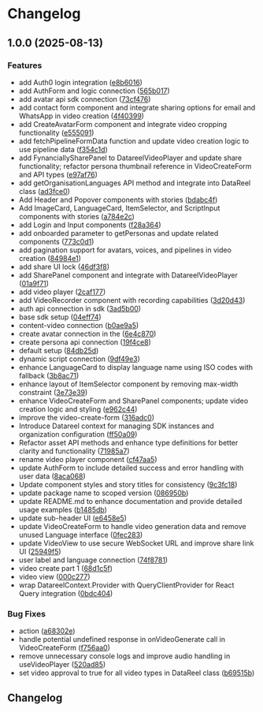 # Changelog

## 1.0.0 (2025-08-13)


### Features

* add Auth0 login integration ([e8b6016](https://github.com/amit-ksh/datareel-ai-sdk/commit/e8b6016c5c386e0dd67183cffd14f404f821b063))
* add AuthForm and logic connection ([565b017](https://github.com/amit-ksh/datareel-ai-sdk/commit/565b017eb0b41eaa42f7a19276c0d9be29f97cb5))
* add avatar api sdk connection ([73cf476](https://github.com/amit-ksh/datareel-ai-sdk/commit/73cf4769a1aa154b75202e0d81b11e5e9c954ca6))
* add contact form component and integrate sharing options for email and WhatsApp in video creation ([4f40399](https://github.com/amit-ksh/datareel-ai-sdk/commit/4f40399d5a1634686cd231545b7a2adeaca80e74))
* add CreateAvatarForm component and integrate video cropping functionality ([e555091](https://github.com/amit-ksh/datareel-ai-sdk/commit/e5550910bc958f9133bca6daa1da466964b441f1))
* add fetchPipelineFormData function and update video creation logic to use pipeline data ([f354c1d](https://github.com/amit-ksh/datareel-ai-sdk/commit/f354c1d2d339f9a0b78edd4ba8c254b550f02932))
* add FynanciallySharePanel to DatareelVideoPlayer and update share functionality; refactor persona thumbnail reference in VideoCreateForm and API types ([e97af76](https://github.com/amit-ksh/datareel-ai-sdk/commit/e97af769544d009c59972455684db2e6d5d39a1f))
* add getOrganisationLanguages API method and integrate into DataReel class ([ad3fce0](https://github.com/amit-ksh/datareel-ai-sdk/commit/ad3fce0ea6db3e03626f6471d913b4dcbdd179db))
* Add Header and Popover components with stories ([bdabc4f](https://github.com/amit-ksh/datareel-ai-sdk/commit/bdabc4fc0b7929a3948e71f47140a2a1b3de22ab))
* Add ImageCard, LanguageCard, ItemSelector, and ScriptInput components with stories ([a784e2c](https://github.com/amit-ksh/datareel-ai-sdk/commit/a784e2ce2076643ce54ffcbca5d94630078b7684))
* add Login and Input components ([f28a364](https://github.com/amit-ksh/datareel-ai-sdk/commit/f28a3648d622e9f536db74a503e365c67bf2cb18))
* add onboarded parameter to getPersonas and update related components ([773c0d1](https://github.com/amit-ksh/datareel-ai-sdk/commit/773c0d14c45529f61c02d8e710c04e7614181fb8))
* add pagination support for avatars, voices, and pipelines in video creation ([84984e1](https://github.com/amit-ksh/datareel-ai-sdk/commit/84984e1a7df3fe24353db490c66f7f8471967410))
* add share UI lock ([46df3f8](https://github.com/amit-ksh/datareel-ai-sdk/commit/46df3f80b75e40147481bffccf7d91172bc0728d))
* add SharePanel component and integrate with DatareelVideoPlayer ([01a9f71](https://github.com/amit-ksh/datareel-ai-sdk/commit/01a9f719e25545686166c87b19f0457dd3cbdddb))
* add video player ([2caf177](https://github.com/amit-ksh/datareel-ai-sdk/commit/2caf177cf297e2b67c139573086ecf5d92ccb280))
* add VideoRecorder component with recording capabilities ([3d20d43](https://github.com/amit-ksh/datareel-ai-sdk/commit/3d20d432f2add7a94042d26329b732b055053783))
* auth api connection in sdk ([3ad5b00](https://github.com/amit-ksh/datareel-ai-sdk/commit/3ad5b00705ef647af74182a31730ec7411f6beab))
* base sdk setup ([04eff74](https://github.com/amit-ksh/datareel-ai-sdk/commit/04eff74c6c8ce836b8de597af4298dd4baa5f819))
* content-video connection ([b0ae9a5](https://github.com/amit-ksh/datareel-ai-sdk/commit/b0ae9a592db9f7bd986abc4dbac1122faf85b138))
* create avatar connection in the ([6e4c870](https://github.com/amit-ksh/datareel-ai-sdk/commit/6e4c87033ab26771e984b90286139440bb6c87a6))
* create persona api connection ([19f4ce8](https://github.com/amit-ksh/datareel-ai-sdk/commit/19f4ce84fd518807140c083c4c552f4902610e17))
* default setup ([84db25d](https://github.com/amit-ksh/datareel-ai-sdk/commit/84db25d00dd72fd77cf0c8a0eb2b11e6280bdf22))
* dynamic script connection ([9df49e3](https://github.com/amit-ksh/datareel-ai-sdk/commit/9df49e3d0da9e747293a2f8f777f99d815d88de8))
* enhance LanguageCard to display language name using ISO codes with fallback ([3b8ac71](https://github.com/amit-ksh/datareel-ai-sdk/commit/3b8ac7106db3743068d687a85acae0e13edcf6f3))
* enhance layout of ItemSelector component by removing max-width constraint ([3e73e39](https://github.com/amit-ksh/datareel-ai-sdk/commit/3e73e39680b9d8c8dba09bfd82e845dd3173f520))
* enhance VideoCreateForm and SharePanel components; update video creation logic and styling ([e962c44](https://github.com/amit-ksh/datareel-ai-sdk/commit/e962c44949897ea78c4db39697846e85dcdde533))
* improve the video-create-form ([316adc0](https://github.com/amit-ksh/datareel-ai-sdk/commit/316adc063526f07b96b2f91a89b4a7cae1988d3e))
* Introduce Datareel context for managing SDK instances and organization configuration ([ff50a09](https://github.com/amit-ksh/datareel-ai-sdk/commit/ff50a0916e489c9caa2a347164b3d9ed46d4ad42))
* Refactor asset API methods and enhance type definitions for better clarity and functionality ([71985a7](https://github.com/amit-ksh/datareel-ai-sdk/commit/71985a78c4d1fde2f500cfd1db4c4a15c84ba30a))
* rename video player component ([cf47aa5](https://github.com/amit-ksh/datareel-ai-sdk/commit/cf47aa589eb42baa203f732b4631790894d66a2a))
* update AuthForm to include detailed success and error handling with user data ([8aca068](https://github.com/amit-ksh/datareel-ai-sdk/commit/8aca0685aa16c042c75a653d6ca0c20f0ed59dbd))
* Update component styles and story titles for consistency ([9c3fc18](https://github.com/amit-ksh/datareel-ai-sdk/commit/9c3fc1823eecf8b56bc950f789002cb603ac5a89))
* update package name to scoped version ([086950b](https://github.com/amit-ksh/datareel-ai-sdk/commit/086950b5b3ff8cc168452284c296ad5d10e9eae9))
* update README.md to enhance documentation and provide detailed usage examples ([b1485db](https://github.com/amit-ksh/datareel-ai-sdk/commit/b1485db0a6b180c5738ec90921447fdaecf1b903))
* update sub-header UI ([e6458e5](https://github.com/amit-ksh/datareel-ai-sdk/commit/e6458e5282051abf260886e23de3efac2916a459))
* update VideoCreateForm to handle video generation data and remove unused Language interface ([0fec283](https://github.com/amit-ksh/datareel-ai-sdk/commit/0fec2832928e58c3432fb609db90688ab797dcbe))
* update VideoView to use secure WebSocket URL and improve share link UI ([25949f5](https://github.com/amit-ksh/datareel-ai-sdk/commit/25949f5e610a2b31acba7386531c99710ee2e4ca))
* user label and language connection ([74f8781](https://github.com/amit-ksh/datareel-ai-sdk/commit/74f8781b7a2f18ec30fde774700da6e9fbf96f06))
* video create part 1 ([68d1c5f](https://github.com/amit-ksh/datareel-ai-sdk/commit/68d1c5f21ecbdb09a46d64d194d7c943d843e70a))
* video view ([000c277](https://github.com/amit-ksh/datareel-ai-sdk/commit/000c2778c2dc4b1bdbcceae64b35a1a46a349ce2))
* wrap DatareelContext.Provider with QueryClientProvider for React Query integration ([0bdc404](https://github.com/amit-ksh/datareel-ai-sdk/commit/0bdc404a372bc7d80041d47d3e562182cf890e1a))


### Bug Fixes

* action ([a68302e](https://github.com/amit-ksh/datareel-ai-sdk/commit/a68302eb296e3a6000646eaeb47f39944f3632b7))
* handle potential undefined response in onVideoGenerate call in VideoCreateForm ([f756aa0](https://github.com/amit-ksh/datareel-ai-sdk/commit/f756aa0dcc0c8c88ab1ff77d218c0fd736a8c58e))
* remove unnecessary console logs and improve audio handling in useVideoPlayer ([520ad85](https://github.com/amit-ksh/datareel-ai-sdk/commit/520ad85ace6cff4c48e4620d02d9d5bbce03f845))
* set video approval to true for all video types in DataReel class ([b69515b](https://github.com/amit-ksh/datareel-ai-sdk/commit/b69515bed040fef67dd021de3c518b5de289f859))

## Changelog
